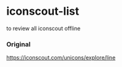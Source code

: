 # iconscout-list

to review all iconscout offline

### Original 

<https://iconscout.com/unicons/explore/line>

